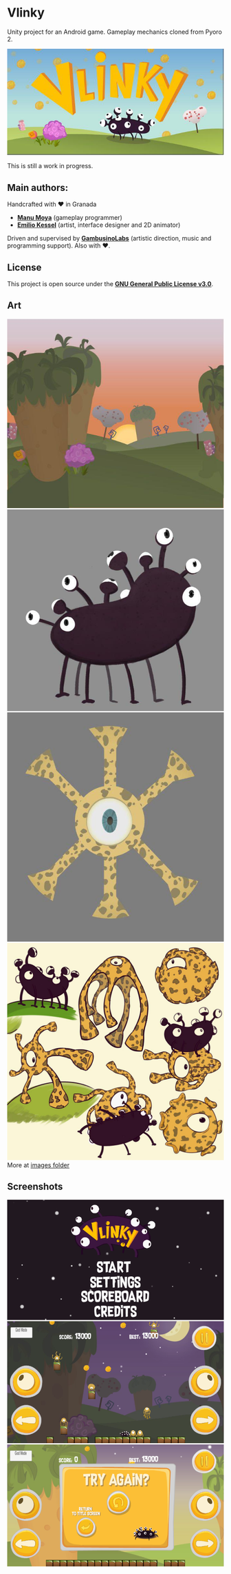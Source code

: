 # Vlinky
Unity project for an Android game. Gameplay mechanics cloned from Pyoro 2.

![Game banner](Images/banner-1.jpg)

This is still a work in progress.

## Main authors:
Handcrafted with :heart: in Granada
- **[Manu Moya](https://github.com/Moya1407)** (gameplay programmer)
- **[Emilio Kessel](https://www.instagram.com/ekesselm/)** (artist, interface designer and 2D animator)

Driven and supervised by **[GambusinoLabs](gambusinolabs.com)** (artistic direction, music and programming support). Also with :heart:.

## License
This project is open source under the **[GNU General Public License v3.0](LICENSE)**.

## Art
![Background landscape](Images/background-2.jpg)
![Vlinky character](Images/vlinky.jpg)
![Din character](Images/din.jpg)
![Characters Both](Images/characters.jpg)
More at [images folder](Images/)


## Screenshots
![Screenshot title](Images/screenshot-0.png)
![Screenshot gameplay](Images/screenshot-1.png)
![Screenshot death](Images/screenshot-2.png)
